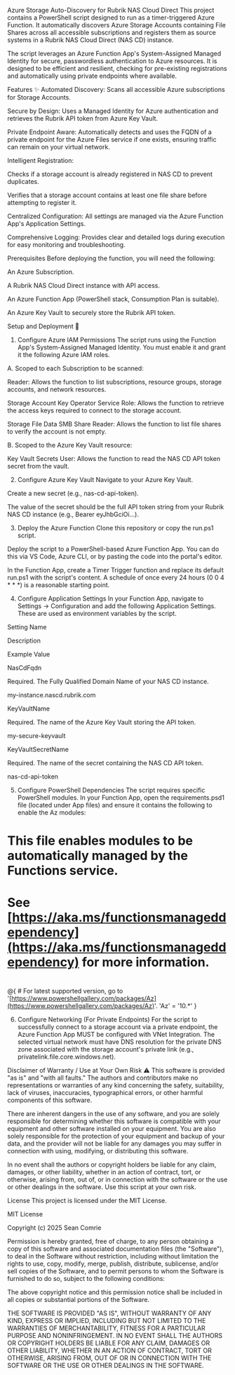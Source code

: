 Azure Storage Auto-Discovery for Rubrik NAS Cloud Direct
This project contains a PowerShell script designed to run as a timer-triggered Azure Function. It automatically discovers Azure Storage Accounts containing File Shares across all accessible subscriptions and registers them as source systems in a Rubrik NAS Cloud Direct (NAS CD) instance.

The script leverages an Azure Function App's System-Assigned Managed Identity for secure, passwordless authentication to Azure resources. It is designed to be efficient and resilient, checking for pre-existing registrations and automatically using private endpoints where available.

Features ✨
Automated Discovery: Scans all accessible Azure subscriptions for Storage Accounts.

Secure by Design: Uses a Managed Identity for Azure authentication and retrieves the Rubrik API token from Azure Key Vault.

Private Endpoint Aware: Automatically detects and uses the FQDN of a private endpoint for the Azure Files service if one exists, ensuring traffic can remain on your virtual network.

Intelligent Registration:

Checks if a storage account is already registered in NAS CD to prevent duplicates.

Verifies that a storage account contains at least one file share before attempting to register it.

Centralized Configuration: All settings are managed via the Azure Function App's Application Settings.

Comprehensive Logging: Provides clear and detailed logs during execution for easy monitoring and troubleshooting.

Prerequisites
Before deploying the function, you will need the following:

An Azure Subscription.

A Rubrik NAS Cloud Direct instance with API access.

An Azure Function App (PowerShell stack, Consumption Plan is suitable).

An Azure Key Vault to securely store the Rubrik API token.

Setup and Deployment 🚀
1. Configure Azure IAM Permissions
The script runs using the Function App's System-Assigned Managed Identity. You must enable it and grant it the following Azure IAM roles.

A. Scoped to each Subscription to be scanned:

Reader: Allows the function to list subscriptions, resource groups, storage accounts, and network resources.

Storage Account Key Operator Service Role: Allows the function to retrieve the access keys required to connect to the storage account.

Storage File Data SMB Share Reader: Allows the function to list file shares to verify the account is not empty.

B. Scoped to the Azure Key Vault resource:

Key Vault Secrets User: Allows the function to read the NAS CD API token secret from the vault.

2. Configure Azure Key Vault
Navigate to your Azure Key Vault.

Create a new secret (e.g., nas-cd-api-token).

The value of the secret should be the full API token string from your Rubrik NAS CD instance (e.g., Bearer eyJhbGciOi...).

3. Deploy the Azure Function
Clone this repository or copy the run.ps1 script.

Deploy the script to a PowerShell-based Azure Function App. You can do this via VS Code, Azure CLI, or by pasting the code into the portal's editor.

In the Function App, create a Timer Trigger function and replace its default run.ps1 with the script's content. A schedule of once every 24 hours (0 0 4 * * *) is a reasonable starting point.

4. Configure Application Settings
In your Function App, navigate to Settings -> Configuration and add the following Application Settings. These are used as environment variables by the script.

Setting Name

Description

Example Value

NasCdFqdn

Required. The Fully Qualified Domain Name of your NAS CD instance.

my-instance.nascd.rubrik.com

KeyVaultName

Required. The name of the Azure Key Vault storing the API token.

my-secure-keyvault

KeyVaultSecretName

Required. The name of the secret containing the NAS CD API token.

nas-cd-api-token

5. Configure PowerShell Dependencies
The script requires specific PowerShell modules. In your Function App, open the requirements.psd1 file (located under App files) and ensure it contains the following to enable the Az modules:

# This file enables modules to be automatically managed by the Functions service.
# See [https://aka.ms/functionsmanageddependency](https://aka.ms/functionsmanageddependency) for more information.
#
@{
    # For latest supported version, go to '[https://www.powershellgallery.com/packages/Az](https://www.powershellgallery.com/packages/Az)'.
    'Az' = '10.*'
}

6. Configure Networking (For Private Endpoints)
For the script to successfully connect to a storage account via a private endpoint, the Azure Function App MUST be configured with VNet Integration. The selected virtual network must have DNS resolution for the private DNS zone associated with the storage account's private link (e.g., privatelink.file.core.windows.net).

Disclaimer of Warranty / Use at Your Own Risk ⚠️
This software is provided "as is" and "with all faults." The authors and contributors make no representations or warranties of any kind concerning the safety, suitability, lack of viruses, inaccuracies, typographical errors, or other harmful components of this software.

There are inherent dangers in the use of any software, and you are solely responsible for determining whether this software is compatible with your equipment and other software installed on your equipment. You are also solely responsible for the protection of your equipment and backup of your data, and the provider will not be liable for any damages you may suffer in connection with using, modifying, or distributing this software.

In no event shall the authors or copyright holders be liable for any claim, damages, or other liability, whether in an action of contract, tort, or otherwise, arising from, out of, or in connection with the software or the use or other dealings in the software. Use this script at your own risk.

License
This project is licensed under the MIT License.

MIT License

Copyright (c) 2025 Sean Comrie

Permission is hereby granted, free of charge, to any person obtaining a copy
of this software and associated documentation files (the "Software"), to deal
in the Software without restriction, including without limitation the rights
to use, copy, modify, merge, publish, distribute, sublicense, and/or sell
copies of the Software, and to permit persons to whom the Software is
furnished to do so, subject to the following conditions:

The above copyright notice and this permission notice shall be included in all
copies or substantial portions of the Software.

THE SOFTWARE IS PROVIDED "AS IS", WITHOUT WARRANTY OF ANY KIND, EXPRESS OR
IMPLIED, INCLUDING BUT NOT LIMITED TO THE WARRANTIES OF MERCHANTABILITY,
FITNESS FOR A PARTICULAR PURPOSE AND NONINFRINGEMENT. IN NO EVENT SHALL THE
AUTHORS OR COPYRIGHT HOLDERS BE LIABLE FOR ANY CLAIM, DAMAGES OR OTHER
LIABILITY, WHETHER IN AN ACTION OF CONTRACT, TORT OR OTHERWISE, ARISING FROM,
OUT OF OR IN CONNECTION WITH THE SOFTWARE OR THE USE OR OTHER DEALINGS IN THE
SOFTWARE.
